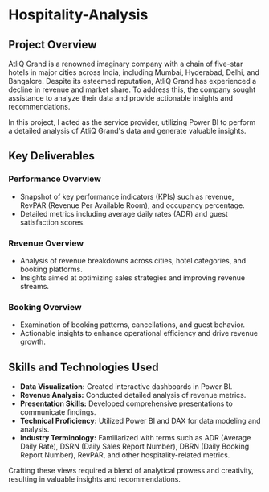 # Hospitality-Analysis

## Project Overview

AtliQ Grand is a renowned imaginary company with a chain of five-star hotels in major cities across India, including Mumbai, Hyderabad, Delhi, and Bangalore. Despite its esteemed reputation, AtliQ Grand has experienced a decline in revenue and market share. To address this, the company sought assistance to analyze their data and provide actionable insights and recommendations.

In this project, I acted as the service provider, utilizing Power BI to perform a detailed analysis of AtliQ Grand's data and generate valuable insights.

## Key Deliverables

### Performance Overview
- Snapshot of key performance indicators (KPIs) such as revenue, RevPAR (Revenue Per Available Room), and occupancy percentage.
- Detailed metrics including average daily rates (ADR) and guest satisfaction scores.

### Revenue Overview
- Analysis of revenue breakdowns across cities, hotel categories, and booking platforms.
- Insights aimed at optimizing sales strategies and improving revenue streams.

### Booking Overview
- Examination of booking patterns, cancellations, and guest behavior.
- Actionable insights to enhance operational efficiency and drive revenue growth.

## Skills and Technologies Used

- **Data Visualization:** Created interactive dashboards in Power BI.
- **Revenue Analysis:** Conducted detailed analysis of revenue metrics.
- **Presentation Skills:** Developed comprehensive presentations to communicate findings.
- **Technical Proficiency:** Utilized Power BI and DAX for data modeling and analysis.
- **Industry Terminology:** Familiarized with terms such as ADR (Average Daily Rate), DSRN (Daily Sales Report Number), DBRN (Daily Booking Report Number), RevPAR, and other hospitality-related metrics.

Crafting these views required a blend of analytical prowess and creativity, resulting in valuable insights and recommendations.
